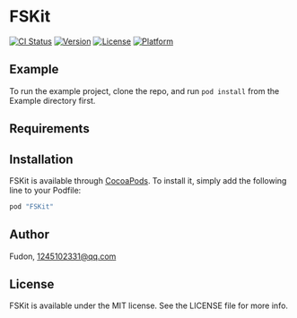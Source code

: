 # FSKit

[![CI Status](http://img.shields.io/travis/topchuan/FSKit.svg?style=flat)](https://travis-ci.org/topchuan/FSKit)
[![Version](https://img.shields.io/cocoapods/v/FSKit.svg?style=flat)](http://cocoapods.org/pods/FSKit)
[![License](https://img.shields.io/cocoapods/l/FSKit.svg?style=flat)](http://cocoapods.org/pods/FSKit)
[![Platform](https://img.shields.io/cocoapods/p/FSKit.svg?style=flat)](http://cocoapods.org/pods/FSKit)

## Example

To run the example project, clone the repo, and run `pod install` from the Example directory first.

## Requirements

## Installation

FSKit is available through [CocoaPods](http://cocoapods.org). To install
it, simply add the following line to your Podfile:

```ruby
pod "FSKit"
```

## Author

Fudon, 1245102331@qq.com

## License

FSKit is available under the MIT license. See the LICENSE file for more info.
